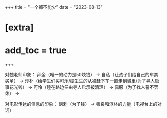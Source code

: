 +++
title = "一个都不能少"
date = "2023-08-13"
# [extra]
# add_toc = true
+++

对魏老师印象：
拜金（唯一的动力是50块钱）
-> 自私（让孩子们给自己的车票买单）
-> 淳朴（给学生们买可乐/硬生生的从被赶下车一直走到城里/为了寻人启事花光钱） 
-> 可怜（睡在路边任由寻人启示被清理）
-> 佩服（为了找人誓不罢休）
-> 

对电影传达的信息的印象：
讽刺（为了钱）
-> 善良和淳朴的力量（电视台上的对话）
